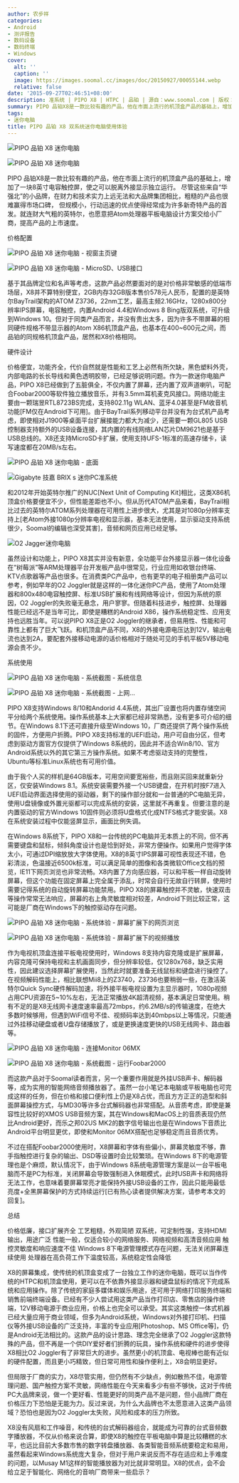 ```yaml
---
author: 农步祥
categories:
- Android
- 测评报告
- 数码设备
- 数码终端
- Windows
cover:
  alt: ''
  caption: ''
  image: https://images.soomal.cc/images/doc/20150927/00055144.webp
  relative: false
date: '2015-09-27T02:46:51+08:00'
description: 准系统 | PIPO X8 | HTPC | 品铂 | 源自：www.soomal.com | 版权：原创 |  平均/总评分：09.81/157
summary: PIPO 品铂X8是一款比较有趣的产品，他在市面上流行的机顶盒产品的基础上，增加了一块8英寸电容触控屏，既可以当作传统的HTPC和机顶盒使用，更可以在不依靠外接显示器和键盘鼠标的情况下完成系统和应用操作。除了传统的家庭多媒体和娱乐用途，还可用于网络打印服务终端和销售前端终端设备。
tags:
- 迷你电脑
title: PIPO 品铂 X8 双系统迷你电脑使用体验
---
```


![PIPO 品铂 X8 迷你电脑](https://images.soomal.cc/images/doc/20150917/00054821_01.webp)



![PIPO 品铂 X8 迷你电脑](https://images.soomal.cc/images/doc/20150917/00054822_01.webp)



PIPO 品铂X8是一款比较有趣的产品，他在市面上流行的机顶盒产品的基础上，增加了一块8英寸电容触控屏，使之可以脱离外接显示独立运行。
尽管这些来自“华强北”的小品牌，在财力和技术实力上远无法和大品牌集团相比，粗糙的产品也很难赢得市场口碑， 但规模小，行动迅速的优点使得经常成为许多新奇特产品的首发。就连财大气粗的英特尔，也愿意把Atom处理器平板电脑设计方案交给小厂商，提高产品的上市速度。



价格配置



![PIPO 品铂 X8 迷你电脑 - 视窗主页键](https://images.soomal.cc/images/doc/20150917/00054825_01.webp)



![PIPO 品铂 X8 迷你电脑 - MicroSD、USB接口](https://images.soomal.cc/images/doc/20150917/00054826_01.webp)



基于其品牌定位和名声等考虑，这款产品必然要面对的是对价格非常敏感的低端市场层，X8并不算特别便宜，2GB内存32GB版本售价578元人民币，配置的是英特尔BayTrail架构的ATOM Z3736，22nm工艺，最高主频2.16GHz，1280x800分辨率IPS屏幕，电容触控，内置Android 4.4和Windows 8 Bing版双系统，可升级到Windows 10。但对于同类产品而言，并没有贵出太多，因为许多不带屏幕的相同硬件规格不带显示器的Atom X86机顶盒产品，也基本在400~600元之间，而品铂的同规格机顶盒产品，居然和X8价格相同。



硬件设计



价格便宜，功能齐全，代价自然就是性能和工艺上必然有所欠缺，黑色塑料外壳，内部电路的长长导线和黄色透明胶带，已经足够说明问题。作为一款迷你电脑产品，PIPO X8已经做到了五脏俱全，不仅内置了屏幕，还内置了双声道喇叭，可配合Foobar2000等软件独立播放音乐，并有3.5mm耳机麦克风接口。网络功能主要由一颗瑞昱RTL8723BS完成，支持802.11g WLAN、蓝牙4.0甚至是FM收音机功能[FM仅在Android下可用]。由于BayTrail系列移动平台并没有为台式机产品考虑，即使相对J1900等桌面平台扩展接能力都大为减少，还需要一颗GL805 USB控制器支持额外的USB设备连接，其内置的有线网络LAN芯片DM9621也是基于USB总线的。X8还支持MicroSD卡扩展，使用支持UFS-1标准的高速存储卡，读写速度都在20MB/s左右。



![PIPO 品铂 X8 迷你电脑 - 底面](https://images.soomal.cc/images/doc/20150917/00054828_01.webp)



![Gigabyte 技嘉 BRIX s 迷你PC准系统](https://images.soomal.cc/images/doc/20140314/00040847_01.webp)



和2012年开始英特尔推广的NUC[Next Unit of Computing Kit]相比，这类X86机顶盒价格要便宜不少，但性能差距也不小。但从历代ATOM产品来看，BayTrail相比过去的英特尔ATOM系列处理器在可用性上进步很大，尤其是对1080p分辨率支持上[老Atom外接1080p分辨率电视和显示器，基本无法使用，显示驱动支持系统很少，Soomal的编辑也深受其害]，音频和网页应用已经足够。



![O2 Jagger迷你电脑](https://images.soomal.cc/images/doc/20150926/00055141_01.webp)



虽然设计和功能上，PIPO X8其实并没有新意，全功能平台外接显示器一体化设备在“树莓派”等ARM处理器平台开发板产品中很常见，行业应用如收银台终端、KTV点歌器等产品也很多。在消费类PC产品中，也有更早的电子相册类产品可以参考，例如早年的O2 Joggler就是这样的一体化迷你PC产品，使用了Atom处理器和800x480电容触控屏、标准USB扩展和有线网络等设计，但因为系统的原因，O2 Joggler的失败毫无悬念，用户寥寥。但随着科技进步，触控屏、处理器性能已经远不是当年可比，即使是糟糕的Android X86，操作系统稳定性、应用支持也远胜当年。可以说PIPO X8正是O2 Joggler的继承者，但易用性、性能和可靠性上都有了巨大飞跃。和机顶盒产品不同，X8的外接电源电压达到12V，输出电流也达到2A，要配套外接移动电源的话价格相对于随处可见的手机平板5V移动电源会贵不少。



系统使用



![PIPO 品铂 X8 迷你电脑 - 系统截图 - 系统信息](https://images.soomal.cc/images/doc/20150917/00054842_01.webp)



![PIPO 品铂 X8 迷你电脑 - 系统截图 - 上网…](https://images.soomal.cc/images/doc/20150917/00054844_01.webp)



PIPO X8支持Windows 8/10和Andorid 4.4系统，其出厂设置也将内置存储空间平分给两个系统使用。操作系统基本上大家都已经非常熟悉，没有更多可介绍的细节。在Windows 8.1下还可直接升级至Windows 10，厂商还提供了两个操作系统的固件，方便用户折腾。PIPO X8支持标准的UEFI启动，用户可自由分区，但考虑到驱动方面官方仅提供了Windows 8系统的，因此并不适合Win8/10、官方Android系统以外的其它第三方操作系统。如果不考虑驱动支持的完整性，Ubuntu等标准Linux系统也有可用价值。



由于我个人买的样机是64GB版本，可用空间要宽裕些，而且刚买回来就重新分区，仅安装Windows 8.1。系统安装需要外接一个USB键盘，在开机时按F7进入UEFI启动界面选择使用的驱动器，剩下的操作部分就和一台普通的PC电脑无异，使用U盘镜像或外置光驱都可以完成系统的安装，这里就不再重复。但要注意的是内置驱动的官方Windows 10固件则必须将U盘格式化成NTFS格式才能安装。X8在系统安装过程中仅能竖屏显示，画面比例失调。



在Windows 8系统下，PIPO X8和一台传统的PC电脑并无本质上的不同，但不再需要键盘和鼠标，倾斜角度设计也是恰到好处，非常方便操作。如果用户觉得字体太小，可通过DPI缩放放大字体使用。X8的8英寸IPS屏幕可视性表现还不错，色彩清淡，色温接近6500k标准，可以满足简单的图像和各类微软Office文档的预览，IE11下网页浏览也非常流畅。X8内置了方向感应器，可以和平板一样自动旋转屏幕，但这个功能在固定屏幕上完全属于添乱，时常会自行无故自行转屏，使用时需要记得系统的自动旋转屏幕功能禁用。PIPO X8的屏幕触控并不灵敏，快速双击等操作常常无法响应，屏幕的右上角灵敏度相对较差，Android下则比较正常，这可能是厂商在Windows下的触控驱动存在问题。



![PIPO 品铂 X8 迷你电脑 - 系统体验 - 屏幕扩展下的网页浏览](https://images.soomal.cc/images/doc/20150927/00055142_01.webp)



![PIPO 品铂 X8 迷你电脑 - 系统体验 - 屏幕扩展下的视频播放](https://images.soomal.cc/images/doc/20150927/00055143_01.webp)



作为电视机顶盒连接平板电视使用时，Windows 8支持内容克隆或是扩展屏幕，内容克隆可保持电视和主机画面同步，但分辨率较低，仅1280x768，缺乏实用性，因此建议选择屏幕扩展使用，当然此时就要准备无线鼠标和键盘进行操控了。在视频解码性能上，相比联想Mii8上的Z3740，Z3736也要稍弱一些，在激活英特尔Quick Sync硬件解码加速，将外接平板电视设置为主显示器时，1080p视频占用CPU资源在5~10%左右，无法正常播放4K超清视频，基本满足日常使用。稍有不足的是X8无线网卡速度速率最高72mbps，约6.2MB/s的传输速度，在绝大多数时候够用，但遇到WiFi信号不佳、视频码率达到40mbps以上等情况，只能通过外挂移动硬盘或者U盘存储播放了，或是更换速度更快的USB无线网卡、路由器等。



![PIPO 品铂 X8 迷你电脑 - 连接Monitor 06MX](https://images.soomal.cc/images/doc/20150927/00055145_01.webp)



![PIPO 品铂 X8 迷你电脑 - 系统截图 - 运行Foobar2000](https://images.soomal.cc/images/doc/20150917/00054843_01.webp)



而这款产品对于Soomal读者而言，另一个重要作用就是外挂USB声卡、解码器等，成为实用的智能网络音频播放器了。虽然一台小笔记本电脑或平板电脑也可完成这样的任务，但在价格和接口便利性上仍是X8占优，而且方方正正的造型和斜面屏幕操控方式，与MD30等许多台式解码器也非常搭配。从音质考虑，即使是兼容性比较好的XMOS USB音频方案，其在Windows和MacOS上的音质表现仍然比Android更好，而乐之邦02US MK2的数字信号输出也是在Windows下音质比Android平台明显更优，即使和Monitor 06MX搭配也足够稳定而且音质优秀。



不过在搭配Foobar2000使用时，X8屏幕和字体有些偏小，屏幕灵敏度不够，靠手指触控进行复杂的输出、DSD等设置时会比较繁琐。在Windows 8下的电源管理也是个麻烦，默认情况下，由于Windows 8系统电源管理方案是以一台平板电脑而不是PC为标准，关闭屏幕会导致强制进入休眠模式，此时USB声卡和网络将无法工作，也意味着要屏幕常亮才能保持外接USB设备的工作，因此只能用最低亮度+全黑屏幕保护的方式持续运行[已有热心读者提供解决方案，请参考本文的回复]。



总结



价格低廉，接口扩展齐全
工艺粗糙，外观简陋
  双系统，可定制性强，支持HDMI输出，用途广泛
  性能一般，仅适合较小的网络服务、网络视频和高清音频应用
触控灵敏度和响应速度不佳
Windows 8下电源管理模式存在问题，无法关闭屏幕连续使用
处理器在高负荷工作下温度较高，系统稳定性会降低



X8的屏幕集成，使传统的机顶盒变成了一台独立工作的迷你电脑，既可以当作传统的HTPC和机顶盒使用，更可以在不依靠外接显示器和键盘鼠标的情况下完成系统和应用操作。除了传统的家庭多媒体和娱乐用途，还可用于网络打印服务终端和销售前端终端设备。已经有不少人尝试用这类产品当作打印店、零售店的操作终端，12V移动电源于商业应用，价格上也完全可以承受。其实这类触控一体式机器已经大量应用于商业领域，但多为Android系统，Windows对外接打印机、扫描仪等外接USB设备的广泛支持，丰富的专业应用[Photoshop、MS Office等]，仍是Android无法相比的。这款产品的设计思路、理念完全继承了O2 Joggler这款特殊的产品，但不再是一个供DIY爱好者们折腾的玩具，操作系统和硬件的进步使得X8相比O2 Joggler有了非常巨大的进步。虽然更小的机顶盒、电视棒也能有近似的硬件配置，而且更小巧精致，但日常可用性和操作便利上，X8会明显更好。



但局限于厂商的实力，X8尽管实用，但仍然有不少缺点，例如散热不佳，电源管理问题、国产触控方案不灵敏，网络性能在今天来看多少有些不够快，这对于传统PC大品牌来说，做一个更好看、性能更好的同类产品不是问题，但小品牌厂商在价格压力下恐怕是无能为力。反过来说，为什么大品牌也不太愿意进入这类产品领域？恐怕也是因为O2 Joggler太失败，风险和成本的压力所致。



X8没有风扇和工作噪音，和传统的台式解码器组合，就能成为可靠的台式音频数字播放器，不仅从价格来说合算，即使X8的触控在平板电脑中算是比较糟糕的水平，也远比目前大多数市售的数字转盘播放器、各类智能音频系统要稳定和易用，虽然看起来Windows系统庞大复杂，但对于用户来说反而不存在适应和上手难度的问题，以Musay M1这样的智能播放器为对比就非常明显。X8的优点，会不会给立足于智能化、网络化的音响厂商带来一些启示？